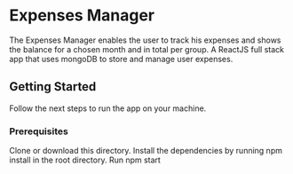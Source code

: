 # Expenses Manager
The Expenses Manager enables the user to track his expenses and shows the balance for a chosen month and in total per group. A ReactJS full stack app that uses mongoDB to store and manage user expenses.

## Getting Started
Follow the next steps to run the app on your machine.

### Prerequisites
Clone or download this directory.
Install the dependencies by running npm install in the root directory.
Run npm start
